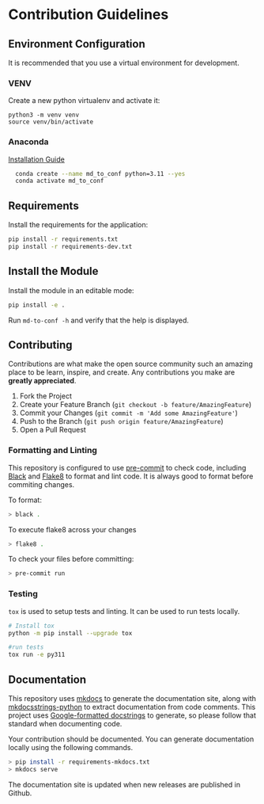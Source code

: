 # Contribution Guidelines


## Environment Configuration

It is recommended that you use a virtual environment for development.

### VENV

Create a new python virtualenv and activate it:

```less
python3 -m venv venv
source venv/bin/activate
```

### Anaconda

[Installation Guide](https://conda.io/projects/conda/en/latest/user-guide/install/download.html)

```bash
  conda create --name md_to_conf python=3.11 --yes
  conda activate md_to_conf
```

## Requirements

Install the requirements for the application:

```bash
pip install -r requirements.txt
pip install -r requirements-dev.txt
```


## Install the Module

Install the module in an editable mode:

```bash
pip install -e .
```

Run `md-to-conf -h` and verify that the help is displayed.

## Contributing

Contributions are what make the open source community such an amazing place to be learn, inspire, and create. Any contributions you make are **greatly appreciated**.

1. Fork the Project
2. Create your Feature Branch (`git checkout -b feature/AmazingFeature`)
3. Commit your Changes (`git commit -m 'Add some AmazingFeature'`)
4. Push to the Branch (`git push origin feature/AmazingFeature`)
5. Open a Pull Request


### Formatting and Linting

This repository is configured to use [pre-commit](https://pre-commit.com/) to check code, including [Black](https://black.readthedocs.io/en/stable/) and [Flake8](https://flake8.pycqa.org/en/latest/) to format and lint code.  It is always good to format before commiting changes.

To format:

```bash
> black .
```

To execute flake8 across your changes

```bash
> flake8 .
```

To check your files before committing:
```bash
> pre-commit run
```

### Testing
`tox` is used to setup tests and linting.  It can be used to run tests locally.

```bash
# Install tox
python -m pip install --upgrade tox

#run tests
tox run -e py311

```

## Documentation

This repository uses [mkdocs](https://www.mkdocs.org/) to generate the documentation site, along with [mkdocsstrings-python](https://mkdocstrings.github.io/python/) to extract documentation from code comments.  This project uses [Google-formatted docstrings](https://sphinxcontrib-napoleon.readthedocs.io/en/latest/example_google.html) to generate, so please follow that standard when documenting code.

Your contribution should be documented.  You can generate documentation locally using the following commands.

```bash
> pip install -r requirements-mkdocs.txt
> mkdocs serve
```

The documentation site is updated when new releases are published in Github.
